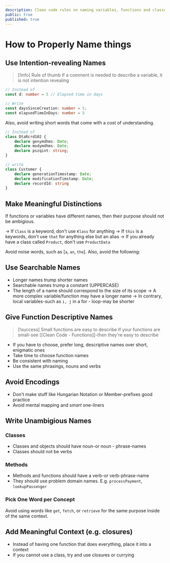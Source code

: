 ```yaml
---
description: Clean code rules on naming variables, functions and classes
public: true
published: true
---
```

# How to Properly Name things
## Use Intention-revealing Names

> [!info] Rule of thumb
> If a comment is needed to describe a variable, it is not intention revealing

```typescript
// Instead of
const d: number = 5 // Elapsed time in days

// Write
const daysSinceCreation: number = 5;
const elapsedTimeInDays: number = 5
```

Also, avoid writing short words that come with a cost of understanding.

```typescript
// Instead of
class DtaRcrd102 {
	declare genymdhms: Date;
	declare modymdhms: Date;
	declare pszqint: string;
}

// write 
class Customer {
	declare generationTimestamp: Date;
	declare modificationTimstamp: Date; 
	declare recordId: string
}
```

## Make Meaningful Distinctions
If functions or variables have different names, then their purpose should not be ambigious. 

-> If `Class` is a keyword, don't use `Klass` for anything
-> If `this` is a keywords, don't use `that` for anything else but an alias
-> If you already have a class called `Product`, don't use `ProductData`

Avoid noise words, such as [`a`, `an`, `the`]. Also, avoid the following:

## Use Searchable Names
- Longer names trump shorter names
- Searchable names trump a constant (UPPERCASE)
- The length of a name should correspond to the size of its scope
  -> A more complex variable/function may have a longer name
  -> In contrary, local variables-such as `i, j` in a for - loop-may be shorter 
  
## Give Function Descriptive Names
> [!success] Small functions are easy to describe
> If your functions are small-see [[Clean Code - Functions]]-then they're easy to describe
- If you have to choose, prefer long, descriptive names over short, enigmatic ones
- Take time to choose function names
- Be consistent with naming
- Use the same phrasings, nouns and verbs

## Avoid Encodings
- Don't make stuff like Hungarian Notation or Member-prefixes good practice
- Avoid mental mapping and *smart* one-liners

## Write Unambigious Names
### Classes
- Classes and objects should have noun-or noun - phrase-names
- Classes should not be verbs

### Methods
- Methods and functions should have a verb-or verb-phrase-name
- They should use problem domain names. E.g. `processPayment`, `lookupPassenger`

### Pick One Word per Concept
Avoid using words like `get`, `fetch`, or `retrieve` for the same purpose inside of the same context.

## Add Meaningful Context (e.g. closures)
- Instead of having one function that does everything, place it into a context
- If you cannot use a class, try and use closures or currying

